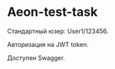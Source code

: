 # Aeon-test-task
<p>Стандартный юзер: User1/123456.</p>
<p>Авторизация на JWT token.</p>
<p>Доступен Swagger.</p>
